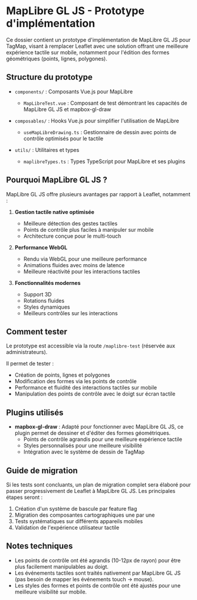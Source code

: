 # MapLibre GL JS - Prototype d'implémentation

Ce dossier contient un prototype d'implémentation de MapLibre GL JS pour TagMap, visant à remplacer Leaflet avec une solution offrant une meilleure expérience tactile sur mobile, notamment pour l'édition des formes géométriques (points, lignes, polygones).

## Structure du prototype

- `components/` : Composants Vue.js pour MapLibre
  - `MapLibreTest.vue` : Composant de test démontrant les capacités de MapLibre GL JS et mapbox-gl-draw

- `composables/` : Hooks Vue.js pour simplifier l'utilisation de MapLibre
  - `useMapLibreDrawing.ts` : Gestionnaire de dessin avec points de contrôle optimisés pour le tactile

- `utils/` : Utilitaires et types
  - `maplibreTypes.ts` : Types TypeScript pour MapLibre et ses plugins

## Pourquoi MapLibre GL JS ?

MapLibre GL JS offre plusieurs avantages par rapport à Leaflet, notamment :

1. **Gestion tactile native optimisée**
   - Meilleure détection des gestes tactiles
   - Points de contrôle plus faciles à manipuler sur mobile
   - Architecture conçue pour le multi-touch

2. **Performance WebGL**
   - Rendu via WebGL pour une meilleure performance
   - Animations fluides avec moins de latence
   - Meilleure réactivité pour les interactions tactiles

3. **Fonctionnalités modernes**
   - Support 3D
   - Rotations fluides
   - Styles dynamiques
   - Meilleurs contrôles sur les interactions

## Comment tester

Le prototype est accessible via la route `/maplibre-test` (réservée aux administrateurs).

Il permet de tester :
- Création de points, lignes et polygones
- Modification des formes via les points de contrôle
- Performance et fluidité des interactions tactiles sur mobile
- Manipulation des points de contrôle avec le doigt sur écran tactile

## Plugins utilisés

- **mapbox-gl-draw** : Adapté pour fonctionner avec MapLibre GL JS, ce plugin permet de dessiner et d'éditer des formes géométriques.
  - Points de contrôle agrandis pour une meilleure expérience tactile
  - Styles personnalisés pour une meilleure visibilité
  - Intégration avec le système de dessin de TagMap

## Guide de migration

Si les tests sont concluants, un plan de migration complet sera élaboré pour passer progressivement de Leaflet à MapLibre GL JS. Les principales étapes seront :

1. Création d'un système de bascule par feature flag
2. Migration des composantes cartographiques une par une
3. Tests systématiques sur différents appareils mobiles
4. Validation de l'expérience utilisateur tactile

## Notes techniques

- Les points de contrôle ont été agrandis (10-12px de rayon) pour être plus facilement manipulables au doigt.
- Les événements tactiles sont traités nativement par MapLibre GL JS (pas besoin de mapper les événements touch -> mouse).
- Les styles des formes et points de contrôle ont été ajustés pour une meilleure visibilité sur mobile.